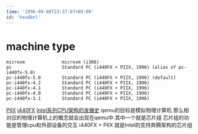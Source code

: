```yaml
---
time: '1996-09-08T23:37:07+08:00'
id: 'keudbnl'
---
```


# machine type
```
microvm              microvm (i386)
pc                   Standard PC (i440FX + PIIX, 1996) (alias of pc-i440fx-5.0)
pc-i440fx-5.0        Standard PC (i440FX + PIIX, 1996) (default)
pc-i440fx-4.2        Standard PC (i440FX + PIIX, 1996)
pc-i440fx-4.1        Standard PC (i440FX + PIIX, 1996)
pc-i440fx-4.0        Standard PC (i440FX + PIIX, 1996)
pc-i440fx-3.1        Standard PC (i440FX + PIIX, 1996)
```
[PIIX](https://en.wikipedia.org/wiki/PCI_IDE_ISA_Xcelerator)
[i440FX](https://en.wikipedia.org/wiki/Intel_440FX)
[Intel系列CPU架构的发展史](https://blog.csdn.net/haoge921026/article/details/56014295)
qemu的目标是模拟物理计算机 那么相对应的物理计算机上的概念就会出现在qemu中 其中一个就是芯片组 芯片组的功能是管理cpu和外部设备的交互 i440FX + PIIX 就是Intel的支持奔腾架构的芯片组